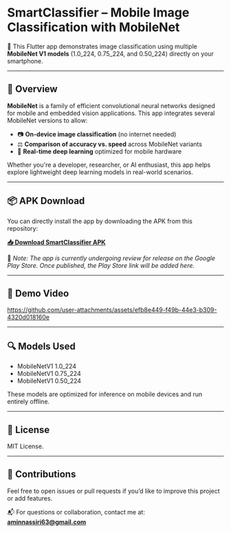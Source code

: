 # SmartClassifier – Mobile Image Classification with MobileNet

🚀 This Flutter app demonstrates image classification using multiple **MobileNet V1 models** (1.0_224, 0.75_224, and 0.50_224) directly on your smartphone.

---

## 🧠 Overview

**MobileNet** is a family of efficient convolutional neural networks designed for mobile and embedded vision applications. This app integrates several MobileNet versions to allow:

- 📷 **On-device image classification** (no internet needed)
- ⚖️ **Comparison of accuracy vs. speed** across MobileNet variants
- 📱 **Real-time deep learning** optimized for mobile hardware

Whether you're a developer, researcher, or AI enthusiast, this app helps explore lightweight deep learning models in real-world scenarios.

---

## 📦 APK Download

You can directly install the app by downloading the APK from this repository:

**[📥 Download SmartClassifier APK](./SmartClassifier.apk)**

📌 _Note: The app is currently undergoing review for release on the Google Play Store. Once published, the Play Store link will be added here._

---

## 📸 Demo Video

https://github.com/user-attachments/assets/efb8e449-f49b-44e3-b309-4320d018160e

---

## 🔍 Models Used

- MobileNetV1 1.0_224
- MobileNetV1 0.75_224
- MobileNetV1 0.50_224

These models are optimized for inference on mobile devices and run entirely offline.

---

## 📜 License

MIT License.

---

## 🤝 Contributions

Feel free to open issues or pull requests if you’d like to improve this project or add features.

📬 For questions or collaboration, contact me at: **aminnassiri63@gmail.com**
